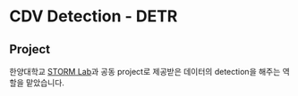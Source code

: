 # CDV Detection - DETR
## Project
한양대학교 [STORM Lab](https://doorykimlab.wixsite.com/spectromicroscopylab)과 공동 project로 제공받은 데이터의 detection을 해주는 역할을 맡았습니다.
